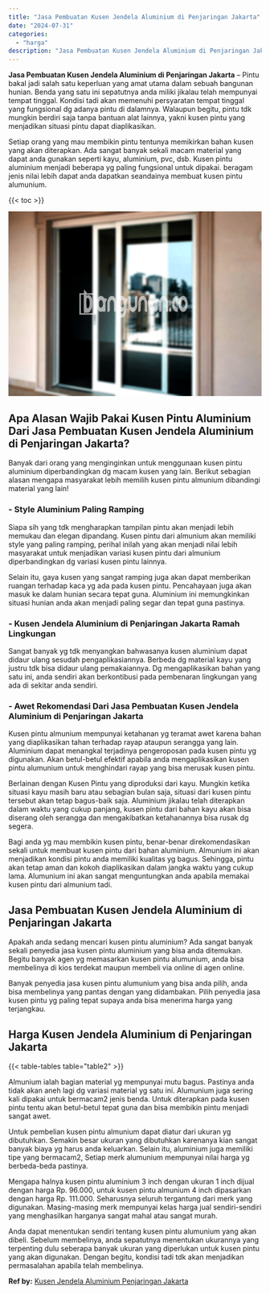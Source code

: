 ```yaml
---
title: "Jasa Pembuatan Kusen Jendela Aluminium di Penjaringan Jakarta"
date: "2024-07-31"
categories: 
  - "harga"
description: "Jasa Pembuatan Kusen Jendela Aluminium di Penjaringan Jakarta. Anda dapat menentukan sendiri tentang kusen pintu alumunium yang akan dibeli. Sebelum membelin..."
---
```


**Jasa Pembuatan Kusen Jendela Aluminium di Penjaringan Jakarta** – Pintu bakal jadi salah satu keperluan yang amat utama dalam sebuah bangunan hunian. Benda yang satu ini sepatutnya anda miliki jikalau telah mempunyai tempat tinggal. Kondisi tadi akan memenuhi persyaratan tempat tinggal yang fungsional dg adanya pintu di dalamnya. Walaupun begitu, pintu tdk mungkin berdiri saja tanpa bantuan alat lainnya, yakni kusen pintu yang menjadikan situasi pintu dapat diaplikasikan.

Setiap orang yang mau membikin pintu tentunya memikirkan bahan kusen yang akan diterapkan. Ada sangat banyak sekali macam material yang dapat anda gunakan seperti kayu, aluminium, pvc, dsb. Kusen pintu aluminium menjadi beberapa yg paling fungsional untuk dipakai. beragam jenis nilai lebih dapat anda dapatkan seandainya membuat kusen pintu alumunium.

{{< toc >}}

![Jasa Pembuatan Kusen Jendela Aluminium di Penjaringan Jakarta](/images/harga-kusen-jendela-alumunium-18.png)

## Apa Alasan Wajib Pakai Kusen Pintu Aluminium Dari Jasa Pembuatan Kusen Jendela Aluminium di Penjaringan Jakarta?

Banyak dari orang yang menginginkan untuk menggunaan kusen pintu aluminium diperbandingkan dg macam kusen yang lain. Berikut sebagian alasan mengapa masyarakat lebih memilih kusen pintu almunium dibandingi material yang lain!

### \- Style Aluminium Paling Ramping

Siapa sih yang tdk mengharapkan tampilan pintu akan menjadi lebih memukau dan elegan dipandang. Kusen pintu dari almunium akan memiliki style yang paling ramping, perihal inilah yang akan menjadi nilai lebih masyarakat untuk menjadikan variasi kusen pintu dari almunium diperbandingkan dg variasi kusen pintu lainnya.

Selain itu, gaya kusen yang sangat ramping juga akan dapat memberikan ruangan terhadap kaca yg ada pada kusen pintu. Pencahayaan juga akan masuk ke dalam hunian secara tepat guna. Aluminium ini memungkinkan situasi hunian anda akan menjadi paling segar dan tepat guna pastinya.

### \- Kusen Jendela Aluminium di Penjaringan Jakarta Ramah Lingkungan

Sangat banyak yg tdk menyangkan bahwasanya kusen aluminium dapat didaur ulang sesudah pengaplikasiannya. Berbeda dg material kayu yang justru tdk bisa didaur ulang pemakaiannya. Dg mengaplikasikan bahan yang satu ini, anda sendiri akan berkontibusi pada pembenaran lingkungan yang ada di sekitar anda sendiri.

### \- Awet Rekomendasi Dari Jasa Pembuatan Kusen Jendela Aluminium di Penjaringan Jakarta

Kusen pintu almunium mempunyai ketahanan yg teramat awet karena bahan yang diaplikasikan tahan terhadap rayap ataupun serangga yang lain. Aluminium dapat menangkal terjadinya pengeroposan pada kusen pintu yg digunakan. Akan betul-betul efektif apabila anda mengaplikasikan kusen pintu alumunium untuk menghindari rayap yang bisa merusak kusen pintu.

Berlainan dengan Kusen Pintu yang diproduksi dari kayu. Mungkin ketika situasi kayu masih baru atau sebagian bulan saja, situasi dari kusen pintu tersebut akan tetap bagus-baik saja. Aluminium jikalau telah diterapkan dalam waktu yang cukup panjang, kusen pintu dari bahan kayu akan bisa diserang oleh serangga dan mengakibatkan ketahanannya bisa rusak dg segera.

Bagi anda yg mau membikin kusen pintu, benar-benar direkomendasikan sekali untuk membuat kusen pintu dari bahan aluminium. Almunium ini akan menjadikan kondisi pintu anda memiliki kualitas yg bagus. Sehingga, pintu akan tetap aman dan kokoh diaplikasikan dalam jangka waktu yang cukup lama. Alumunium ini akan sangat menguntungkan anda apabila memakai kusen pintu dari almunium tadi.

## Jasa Pembuatan Kusen Jendela Aluminium di Penjaringan Jakarta

Apakah anda sedang mencari kusen pintu aluminium? Ada sangat banyak sekali penyedia jasa kusen pintu aluminium yang bisa anda ditemukan. Begitu banyak agen yg memasarkan kusen pintu alumunium, anda bisa membelinya di kios terdekat maupun membeli via online di agen online.

Banyak penyedia jasa kusen pintu alumunium yang bisa anda pilih, anda bisa membelinya yang pantas dengan yang didambakan. Pilih penyedia jasa kusen pintu yg paling tepat supaya anda bisa menerima harga yang terjangkau.

## Harga Kusen Jendela Aluminium di Penjaringan Jakarta

{{< table-tables table="table2" >}}

Almunium ialah bagian material yg mempunyai mutu bagus. Pastinya anda tidak akan aneh lagi dg variasi material yg satu ini. Alumunium juga sering kali dipakai untuk bermacam2 jenis benda. Untuk diterapkan pada kusen pintu tentu akan betul-betul tepat guna dan bisa membikin pintu menjadi sangat awet.

Untuk pembelian kusen pintu almunium dapat diatur dari ukuran yg dibutuhkan. Semakin besar ukuran yang dibutuhkan karenanya kian sangat banyak biaya yg harus anda keluarkan. Selain itu, aluminium juga memiliki tipe yang bermacam2, Setiap merk alumunium mempunyai nilai harga yg berbeda-beda pastinya.

Mengapa halnya kusen pintu aluminium 3 inch dengan ukuran 1 inch dijual dengan harga Rp. 96.000, untuk kusen pintu almunium 4 inch dipasarkan dengan harga Rp. 111.000. Seharusnya seluruh tergantung dari merk yang digunakan. Masing-masing merk mempunyai kelas harga jual sendiri-sendiri yang menghasilkan harganya sangat mahal atau sangat murah.

Anda dapat menentukan sendiri tentang kusen pintu alumunium yang akan dibeli. Sebelum membelinya, anda sepatutnya menentukan ukurannya yang terpenting dulu seberapa banyak ukuran yang diperlukan untuk kusen pintu yang akan digunakan. Dengan begitu, kondisi tadi tdk akan menjadikan permasalahan apabila telah membelinya.

**Ref by:** [Kusen Jendela Aluminium Penjaringan Jakarta](https://id.wikipedia.org/wiki/Kusen)
